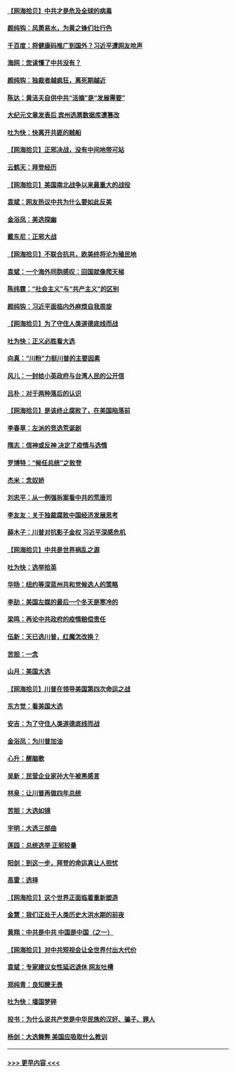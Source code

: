 #### [【网海拾贝】中共才是危及全球的病毒](../pages/nsc993/n12571204.md?t=11250803) 
#### [颜纯钩：风萧易水，为黄之锋们壮行色](../pages/nsc993/n12571487.md?t=11250803) 
#### [千百度：将健康码推广到国外？习近平遭网友呛声](../pages/nsc993/n12570808.md?t=11250803) 
#### [海网：您读懂了中共没有？](../pages/nsc993/n12570487.md?t=11250803) 
#### [颜纯钩：独裁者越疯狂，离死期越近](../pages/nsc993/n12569055.md?t=11250803) 
#### [陈达：黄洁夫自供中共“活摘”是“发展需要”](../pages/nsc993/n12568541.md?t=11250803) 
#### [大纪元文章发表后 宾州选票数据库遭篡改](../pages/nsc993/n12568105.md?t=11250803) 
#### [吐为快：快离开共匪的贼船](../pages/nsc993/n12568462.md?t=11250803) 
#### [【网海拾贝】正邪决战，没有中间地带可站](../pages/nsc993/n12568439.md?t=11250803) 
#### [云鹤天：拜登经历](../pages/nsc993/n12567294.md?t=11250803) 
#### [【网海拾贝】美国南北战争以来最重大的战役](../pages/nsc993/n12567247.md?t=11250803) 
#### [袁斌：网友热议中共为什么要如此反美](../pages/nsc993/n12567162.md?t=11250803) 
#### [金浴凤：美选探幽](../pages/nsc993/n12567147.md?t=11250803) 
#### [戴东尼：正邪大战](../pages/nsc993/n12567033.md?t=11250803) 
#### [【网海拾贝】不联合抗共，欧美终将沦为殖民地](../pages/nsc993/n12565068.md?t=11250803) 
#### [袁斌：一个海外同胞感叹：回国就像爬天梯](../pages/nsc993/n12564986.md?t=11250803) 
#### [陈纬霆：“社会主义”与“共产主义”的区别](../pages/nsc993/n12562417.md?t=11250803) 
#### [颜纯钩：习近平面临内外麻烦自我周旋](../pages/nsc993/n12563356.md?t=11250803) 
#### [【网海拾贝】为了守住人类道德底线而战](../pages/nsc993/n12562542.md?t=11250803) 
#### [吐为快：正义必胜看大选](../pages/nsc993/n12561967.md?t=11250803) 
#### [向真：“川粉”力挺川普的主要因素](../pages/nsc993/n12560774.md?t=11250803) 
#### [风儿：一封给小英政府与台湾人民的公开信](../pages/nsc993/n12560581.md?t=11250803) 
#### [吕朴：对于两种落后的认识](../pages/nsc993/n12560492.md?t=11250803) 
#### [【网海拾贝】是该终止腐败了，在美国陷落前](../pages/nsc993/n12559936.md?t=11250803) 
#### [李春草：左派的竞选荒诞剧](../pages/nsc993/n12558380.md?t=11250803) 
#### [隋志：信神或反神 决定了疫情与选情](../pages/nsc993/n12558255.md?t=11250803) 
#### [罗博特：“候任总统”之败登](../pages/nsc993/n12558189.md?t=11250803) 
#### [杰米：念奴娇](../pages/nsc993/n12558174.md?t=11250803) 
#### [刘忠平：从一例强拆案看中共的荒唐司](../pages/nsc993/n12558036.md?t=11250803) 
#### [李友友：关于独裁腐败中国经济发展思考](../pages/nsc993/n12558004.md?t=11250803) 
#### [薛木子：川普对抗影子金权 习近平深感危机](../pages/nsc993/n12557342.md?t=11250803) 
#### [【网海拾贝】中共是世界祸乱之源](../pages/nsc993/n12555353.md?t=11250803) 
#### [吐为快：选举拾英](../pages/nsc993/n12555041.md?t=11250803) 
#### [华旸：纽约等深蓝州共和党候选人的策略](../pages/nsc993/n12554309.md?t=11250803) 
#### [李劼：美国左媒的最后一个冬天是寒冷的](../pages/nsc993/n12552947.md?t=11250803) 
#### [梁鸣：再论中共政府的疫情赔偿责任](../pages/nsc993/n12553012.md?t=11250803) 
#### [伍新：天已选川普，红魔怎改换？](../pages/nsc993/n12552970.md?t=11250803) 
#### [苦胆：一念](../pages/nsc993/n12552957.md?t=11250803) 
#### [山月：美国大选](../pages/nsc993/n12552446.md?t=11250803) 
#### [【网海拾贝】川普在领导美国第四次命运之战](../pages/nsc993/n12551973.md?t=11250803) 
#### [东方觉：看美国大选](../pages/nsc993/n12551647.md?t=11250803) 
#### [安吉：为了守住人类道德底线而战](../pages/nsc993/n12551111.md?t=11250803) 
#### [金浴凤：为川普加油](../pages/nsc993/n12551085.md?t=11250803) 
#### [心升：醒脑歌](../pages/nsc993/n12550984.md?t=11250803) 
#### [吴新：民营企业家孙大午被黑感言](../pages/nsc993/n12550656.md?t=11250803) 
#### [林泉：让川普再做四年总统](../pages/nsc993/n12550640.md?t=11250803) 
#### [苦胆：大选如镜](../pages/nsc993/n12550630.md?t=11250803) 
#### [宇明：大选三部曲](../pages/nsc993/n12550603.md?t=11250803) 
#### [莲园：总统选举 正邪较量](../pages/nsc993/n12550594.md?t=11250803) 
#### [阳剑：到这一步，拜登的命运真让人担忧](../pages/nsc993/n12549093.md?t=11250803) 
#### [高雷：选择](../pages/nsc993/n12549087.md?t=11250803) 
#### [【网海拾贝】这个世界正面临着重新塑造](../pages/nsc993/n12548326.md?t=11250803) 
#### [金慧：我们正处于人类历史大洪水期的前夜](../pages/nsc993/n12547914.md?t=11250803) 
#### [黄翔：中共是中共 中国是中国（之一）](../pages/nsc993/n12547576.md?t=11250803) 
#### [【网海拾贝】对中共短视会让全世界付出大代价](../pages/nsc993/n12546043.md?t=11250803) 
#### [袁斌：专家建议女性延迟退休 网友吐槽](../pages/nsc993/n12545424.md?t=11250803) 
#### [郑纯青：良知醒无畏](../pages/nsc993/n12545394.md?t=11250803) 
#### [吐为快：墙国梦碎](../pages/nsc993/n12545309.md?t=11250803) 
#### [投书：为什么说共产党是中华民族的汉奸、骗子、罪人](../pages/nsc993/n12545089.md?t=11250803) 
#### [杨剑：大选舞弊 美国应吸取什么教训](../pages/nsc993/n12543937.md?t=11250803) 

----
#### [ >>> 更早内容 <<< ](../indexes/nsc993-earlier.md)
